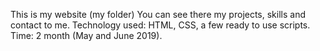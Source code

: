 This is my website (my folder) You can see there my projects, skills and contact to me.
Technology used: HTML, CSS, a few ready to use scripts.
Time: 2 month (May and June 2019).

